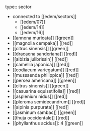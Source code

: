 type:: sector

- connected to [[edem/sectors]]
	- [[edem/07]]
	- [[edem/14]]
	- [[edem/16]]
- [[annona muricata]] [[green]]
- [[magnolia cempaka]] [[red]]
- [[citrus sinensis]] [[green]]
- [[dracaena sanderiana]] [[red]]
- [[albizia julibrissin]] [[red]]
- [[camellia japonica]] [[red]]
- [[codiaeum variegatum]] [[red]]
- [[mussaenda philippica]] [[red]]
- [[persea americana]] [[green]]
- [[citrus sinensis]] [[green]]
- [[casuarina equisetifolia]] [[red]]
- [[asplenium nidus]] [[red]]
- [[pleroma semidecandrum]] [[red]]
- [[alpinia purpurata]] [[red]]
- [[jasminum sambac]] [[green]]
- [[thuja occidentale]] [[red]]
- [[phyllanthus acidus]]: 4 [[green]]
